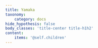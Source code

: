 ```yaml
---
title: Yamaka
taxonomy:
    category: docs
hide_hypothesis: false
body_classes: 'title-center title-h1h2'
content:
    items: '@self.children'
---
```


